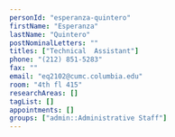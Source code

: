 ```yaml
---
personId: "esperanza-quintero"
firstName: "Esperanza"
lastName: "Quintero"
postNominalLetters: ""
titles: ["Technical  Assistant"]
phone: "(212) 851-5283"
fax: ""
email: "eq2102@cumc.columbia.edu"
room: "4th fl 415"
researchAreas: []
tagList: []
appointments: []
groups: ["admin::Administrative Staff"]
---
```

